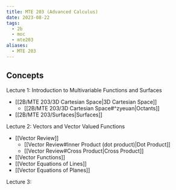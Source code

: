 ```yaml
---
title: MTE 203 (Advanced Calculus)
date: 2023-08-22
tags:
  - 2b
  - moc
  - mte203
aliases:
  - MTE 203
---
```

## Concepts

Lecture 1: Introduction to Multivariable Functions and Surfaces
- [[2B/MTE 203/3D Cartesian Space|3D Cartesian Space]]
	- [[2B/MTE 203/3D Cartesian Space#^zyeuan|Octants]]
- [[2B/MTE 203/Surfaces|Surfaces]]

Lecture 2: Vectors and Vector Valued Functions
- [[Vector Review]]
	- [[Vector Review#Inner Product (dot product)|Dot Product]]
	- [[Vector Review#Cross Product|Cross Product]]
- [[Vector Functions]]
- [[Vector Equations of Lines]]
- [[Vector Equations of Planes]]

Lecture 3: